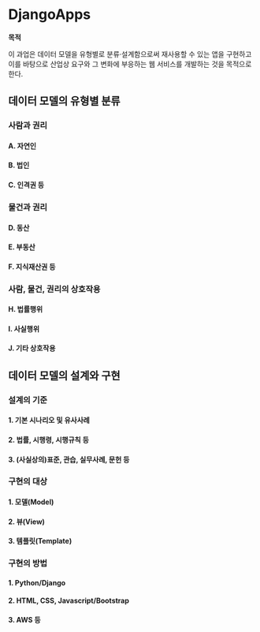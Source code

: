 # DjangoApps
**목적**

이 과업은 데이터 모델을 유형별로 분류·설계함으로써 재사용할 수 있는 앱을 구현하고 이를 바탕으로 산업상 요구와 그 변화에 부응하는 웹 서비스를 개발하는 것을 목적으로 한다.

## 데이터 모델의 유형별 분류

### 사람과 권리
#### A. 자연인
#### B. 법인
#### C. 인격권 등

### 물건과 권리
#### D. 동산
#### E. 부동산
#### F. 지식재산권 등

### 사람, 물건, 권리의 상호작용
#### H. 법률행위
#### I. 사실행위
#### J. 기타 상호작용

## 데이터 모델의 설계와 구현

### 설계의 기준
#### 1. 기본 시나리오 및 유사사례
#### 2. 법률, 시행령, 시행규칙 등
#### 3. (사실상의)표준, 관습, 실무사례, 문헌 등

### 구현의 대상
#### 1. 모델(Model)
#### 2. 뷰(View)
#### 3. 템플릿(Template)

### 구현의 방법
#### 1. Python/Django
#### 2. HTML, CSS, Javascript/Bootstrap
#### 3. AWS 등